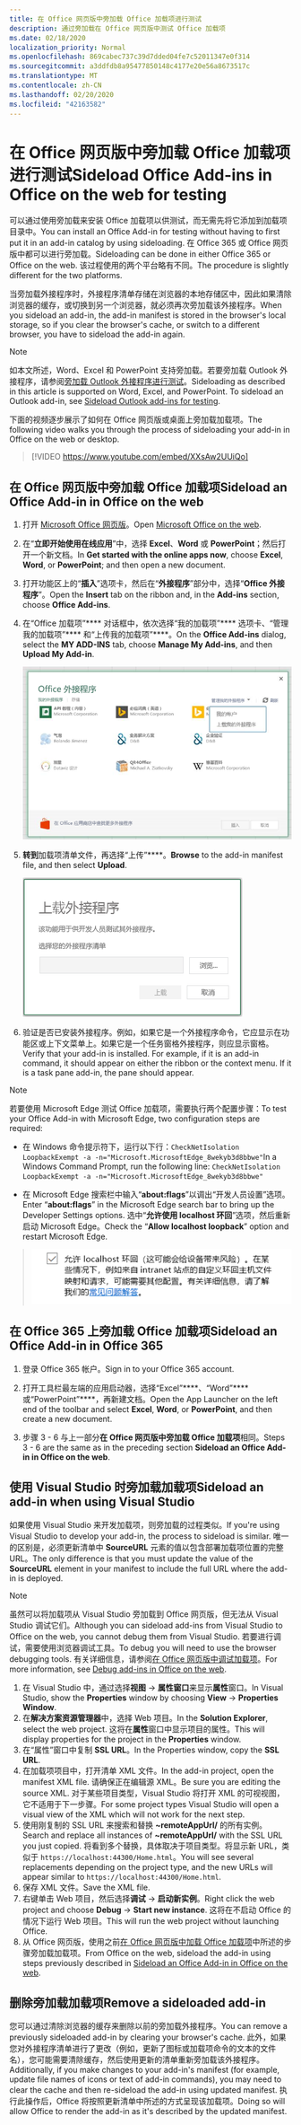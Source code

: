 ```yaml
---
title: 在 Office 网页版中旁加载 Office 加载项进行测试
description: 通过旁加载在 Office 网页版中测试 Office 加载项
ms.date: 02/18/2020
localization_priority: Normal
ms.openlocfilehash: 869cabec737c39d7dded04fe7c52011347e0f314
ms.sourcegitcommit: a3ddfdb8a95477850148c4177e20e56a8673517c
ms.translationtype: MT
ms.contentlocale: zh-CN
ms.lasthandoff: 02/20/2020
ms.locfileid: "42163582"
---
```

# <a name="sideload-office-add-ins-in-office-on-the-web-for-testing"></a><span data-ttu-id="d4b9c-103">在 Office 网页版中旁加载 Office 加载项进行测试</span><span class="sxs-lookup"><span data-stu-id="d4b9c-103">Sideload Office Add-ins in Office on the web for testing</span></span>

<span data-ttu-id="d4b9c-104">可以通过使用旁加载来安装 Office 加载项以供测试，而无需先将它添加到加载项目录中。</span><span class="sxs-lookup"><span data-stu-id="d4b9c-104">You can install an Office Add-in for testing without having to first put it in an add-in catalog by using sideloading.</span></span> <span data-ttu-id="d4b9c-105">在 Office 365 或 Office 网页版中都可以进行旁加载。</span><span class="sxs-lookup"><span data-stu-id="d4b9c-105">Sideloading can be done in either Office 365 or Office on the web.</span></span> <span data-ttu-id="d4b9c-106">该过程使用的两个平台略有不同。</span><span class="sxs-lookup"><span data-stu-id="d4b9c-106">The procedure is slightly different for the two platforms.</span></span>

<span data-ttu-id="d4b9c-107">当旁加载外接程序时，外接程序清单存储在浏览器的本地存储区中，因此如果清除浏览器的缓存，或切换到另一个浏览器，就必须再次旁加载该外接程序。</span><span class="sxs-lookup"><span data-stu-id="d4b9c-107">When you sideload an add-in, the add-in manifest is stored in the browser's local storage, so if you clear the browser's cache, or switch to a different browser, you have to sideload the add-in again.</span></span>

> [!NOTE]
> <span data-ttu-id="d4b9c-p102">如本文所述，Word、Excel 和 PowerPoint 支持旁加载。若要旁加载 Outlook 外接程序，请参阅[旁加载 Outlook 外接程序进行测试](../outlook/sideload-outlook-add-ins-for-testing.md)。</span><span class="sxs-lookup"><span data-stu-id="d4b9c-p102">Sideloading as described in this article is supported on Word, Excel, and PowerPoint. To sideload an Outlook add-in, see [Sideload Outlook add-ins for testing](../outlook/sideload-outlook-add-ins-for-testing.md).</span></span>

<span data-ttu-id="d4b9c-110">下面的视频逐步展示了如何在 Office 网页版或桌面上旁加载加载项。</span><span class="sxs-lookup"><span data-stu-id="d4b9c-110">The following video walks you through the process of sideloading your add-in in Office on the web or desktop.</span></span>

> [!VIDEO https://www.youtube.com/embed/XXsAw2UUiQo]

## <a name="sideload-an-office-add-in-in-office-on-the-web"></a><span data-ttu-id="d4b9c-111">在 Office 网页版中旁加载 Office 加载项</span><span class="sxs-lookup"><span data-stu-id="d4b9c-111">Sideload an Office Add-in in Office on the web</span></span>

1. <span data-ttu-id="d4b9c-112">打开 [Microsoft Office 网页版](https://office.live.com/)。</span><span class="sxs-lookup"><span data-stu-id="d4b9c-112">Open [Microsoft Office on the web](https://office.live.com/).</span></span>

2. <span data-ttu-id="d4b9c-113">在“**立即开始使用在线应用**”中，选择 **Excel**、**Word** 或 **PowerPoint**；然后打开一个新文档。</span><span class="sxs-lookup"><span data-stu-id="d4b9c-113">In  **Get started with the online apps now**, choose  **Excel**,  **Word**, or  **PowerPoint**; and then open a new document.</span></span>

3. <span data-ttu-id="d4b9c-114">打开功能区上的“**插入**”选项卡，然后在“**外接程序**”部分中，选择“**Office 外接程序**”。</span><span class="sxs-lookup"><span data-stu-id="d4b9c-114">Open the  **Insert** tab on the ribbon and, in the **Add-ins** section, choose **Office Add-ins**.</span></span>

4. <span data-ttu-id="d4b9c-115">在“Office 加载项”\*\*\*\* 对话框中，依次选择“我的加载项”\*\*\*\* 选项卡、“管理我的加载项”\*\*\*\* 和“上传我的加载项”\*\*\*\*。</span><span class="sxs-lookup"><span data-stu-id="d4b9c-115">On the  **Office Add-ins** dialog, select the **MY ADD-INS** tab, choose **Manage My Add-ins**, and then  **Upload My Add-in**.</span></span>

    ![“Office 加载项”对话框，右上方有“管理我的加载项”下拉列表，其中有下拉选项“上传我的加载项”](../images/office-add-ins-my-account.png)

5. <span data-ttu-id="d4b9c-117">**转到**加载项清单文件，再选择“上传”\*\*\*\*。</span><span class="sxs-lookup"><span data-stu-id="d4b9c-117">**Browse** to the add-in manifest file, and then select **Upload**.</span></span>

    ![带浏览、上载和取消按钮的上载外接程序对话框。](../images/upload-add-in.png)

6. <span data-ttu-id="d4b9c-p103">验证是否已安装外接程序。例如，如果它是一个外接程序命令，它应显示在功能区或上下文菜单上。如果它是一个任务窗格外接程序，则应显示窗格。</span><span class="sxs-lookup"><span data-stu-id="d4b9c-p103">Verify that your add-in is installed. For example, if it is an add-in command, it should appear on either the ribbon or the context menu. If it is a task pane add-in, the pane should appear.</span></span>

> [!NOTE]
><span data-ttu-id="d4b9c-122">若要使用 Microsoft Edge 测试 Office 加载项，需要执行两个配置步骤：</span><span class="sxs-lookup"><span data-stu-id="d4b9c-122">To test your Office Add-in with Microsoft Edge, two configuration steps are required:</span></span> 
>
> - <span data-ttu-id="d4b9c-123">在 Windows 命令提示符下，运行以下行：`CheckNetIsolation LoopbackExempt -a -n="Microsoft.MicrosoftEdge_8wekyb3d8bbwe"`</span><span class="sxs-lookup"><span data-stu-id="d4b9c-123">In a Windows Command Prompt, run the following line: `CheckNetIsolation LoopbackExempt -a -n="Microsoft.MicrosoftEdge_8wekyb3d8bbwe"`</span></span>
>
> - <span data-ttu-id="d4b9c-124">在 Microsoft Edge 搜索栏中输入“**about:flags**”以调出“开发人员设置”选项。</span><span class="sxs-lookup"><span data-stu-id="d4b9c-124">Enter “**about:flags**” in the Microsoft Edge search bar to bring up the Developer Settings options.</span></span>  <span data-ttu-id="d4b9c-125">选中“**允许使用 localhost 环回**”选项，然后重新启动 Microsoft Edge。</span><span class="sxs-lookup"><span data-stu-id="d4b9c-125">Check the “**Allow localhost loopback**” option and restart Microsoft Edge.</span></span>

>    ![Microsoft Edge 的“允许使用 localhost 环回”选项（该复选框已选中）。](../images/allow-localhost-loopback.png)

## <a name="sideload-an-office-add-in-in-office-365"></a><span data-ttu-id="d4b9c-127">在 Office 365 上旁加载 Office 加载项</span><span class="sxs-lookup"><span data-stu-id="d4b9c-127">Sideload an Office Add-in in Office 365</span></span>

1. <span data-ttu-id="d4b9c-128">登录 Office 365 帐户。</span><span class="sxs-lookup"><span data-stu-id="d4b9c-128">Sign in to your Office 365 account.</span></span>

2. <span data-ttu-id="d4b9c-129">打开工具栏最左端的应用启动器，选择“Excel”\*\*\*\*、“Word”\*\*\*\* 或“PowerPoint”\*\*\*\*，再新建文档。</span><span class="sxs-lookup"><span data-stu-id="d4b9c-129">Open the App Launcher on the left end of the toolbar and select  **Excel**,  **Word**, or  **PowerPoint**, and then create a new document.</span></span>

3. <span data-ttu-id="d4b9c-130">步骤 3 - 6 与上一部分**在 Office 网页版中旁加载 Office 加载项**相同。</span><span class="sxs-lookup"><span data-stu-id="d4b9c-130">Steps 3 - 6 are the same as in the preceding section **Sideload an Office Add-in in Office on the web**.</span></span>

## <a name="sideload-an-add-in-when-using-visual-studio"></a><span data-ttu-id="d4b9c-131">使用 Visual Studio 时旁加载加载项</span><span class="sxs-lookup"><span data-stu-id="d4b9c-131">Sideload an add-in when using Visual Studio</span></span>

<span data-ttu-id="d4b9c-132">如果使用 Visual Studio 来开发加载项，则旁加载的过程类似。</span><span class="sxs-lookup"><span data-stu-id="d4b9c-132">If you're using Visual Studio to develop your add-in, the process to sideload is similar.</span></span> <span data-ttu-id="d4b9c-133">唯一的区别是，必须更新清单中 **SourceURL** 元素的值以包含部署加载项位置的完整 URL。</span><span class="sxs-lookup"><span data-stu-id="d4b9c-133">The only difference is that you must update the value of the **SourceURL** element in your manifest to include the full URL where the add-in is deployed.</span></span>

> [!NOTE]
> <span data-ttu-id="d4b9c-134">虽然可以将加载项从 Visual Studio 旁加载到 Office 网页版，但无法从 Visual Studio 调试它们。</span><span class="sxs-lookup"><span data-stu-id="d4b9c-134">Although you can sideload add-ins from Visual Studio to Office on the web, you cannot debug them from Visual Studio.</span></span> <span data-ttu-id="d4b9c-135">若要进行调试，需要使用浏览器调试工具。</span><span class="sxs-lookup"><span data-stu-id="d4b9c-135">To debug you will need to use the browser debugging tools.</span></span> <span data-ttu-id="d4b9c-136">有关详细信息，请参阅[在 Office 网页版中调试加载项](debug-add-ins-in-office-online.md)。</span><span class="sxs-lookup"><span data-stu-id="d4b9c-136">For more information, see [Debug add-ins in Office on the web](debug-add-ins-in-office-online.md).</span></span>

1. <span data-ttu-id="d4b9c-137">在 Visual Studio 中，通过选择**视图** -> **属性窗口**来显示**属性**窗口。</span><span class="sxs-lookup"><span data-stu-id="d4b9c-137">In Visual Studio, show the **Properties** window by choosing **View** -> **Properties Window**.</span></span>
2. <span data-ttu-id="d4b9c-138">在**解决方案资源管理器**中，选择 Web 项目。</span><span class="sxs-lookup"><span data-stu-id="d4b9c-138">In the **Solution Explorer**, select the web project.</span></span> <span data-ttu-id="d4b9c-139">这将在**属性**窗口中显示项目的属性。</span><span class="sxs-lookup"><span data-stu-id="d4b9c-139">This will display properties for the project in the **Properties** window.</span></span>
3. <span data-ttu-id="d4b9c-140">在“属性”窗口中复制 **SSL URL**。</span><span class="sxs-lookup"><span data-stu-id="d4b9c-140">In the Properties window, copy the **SSL URL**.</span></span>
4. <span data-ttu-id="d4b9c-141">在加载项项目中，打开清单 XML 文件。</span><span class="sxs-lookup"><span data-stu-id="d4b9c-141">In the add-in project, open the manifest XML file.</span></span> <span data-ttu-id="d4b9c-142">请确保正在编辑源 XML。</span><span class="sxs-lookup"><span data-stu-id="d4b9c-142">Be sure you are editing the source XML.</span></span> <span data-ttu-id="d4b9c-143">对于某些项目类型，Visual Studio 将打开 XML 的可视视图，它不适用于下一步骤。</span><span class="sxs-lookup"><span data-stu-id="d4b9c-143">For some project types Visual Studio will open a visual view of the XML which will not work for the next step.</span></span>
5. <span data-ttu-id="d4b9c-144">使用刚复制的 SSL URL 来搜索和替换 **~remoteAppUrl/** 的所有实例。</span><span class="sxs-lookup"><span data-stu-id="d4b9c-144">Search and replace all instances of **~remoteAppUrl/** with the SSL URL you just copied.</span></span> <span data-ttu-id="d4b9c-145">将看到多个替换，具体取决于项目类型。将显示新 URL，类似于 `https://localhost:44300/Home.html`。</span><span class="sxs-lookup"><span data-stu-id="d4b9c-145">You will see several replacements depending on the project type, and the new URLs will appear similar to `https://localhost:44300/Home.html`.</span></span>
6. <span data-ttu-id="d4b9c-146">保存 XML 文件。</span><span class="sxs-lookup"><span data-stu-id="d4b9c-146">Save the XML file.</span></span>
7. <span data-ttu-id="d4b9c-147">右键单击 Web 项目，然后选择**调试** -> **启动新实例**。</span><span class="sxs-lookup"><span data-stu-id="d4b9c-147">Right click the web project and choose **Debug** -> **Start new instance**.</span></span> <span data-ttu-id="d4b9c-148">这将在不启动 Office 的情况下运行 Web 项目。</span><span class="sxs-lookup"><span data-stu-id="d4b9c-148">This will run the web project without launching Office.</span></span>
8. <span data-ttu-id="d4b9c-149">从 Office 网页版，使用之前[在 Office 网页版中加载 Office 加载项](#sideload-an-office-add-in-in-office-on-the-web)中所述的步骤旁加载加载项。</span><span class="sxs-lookup"><span data-stu-id="d4b9c-149">From Office on the web, sideload the add-in using steps previously described in [Sideload an Office Add-in in Office on the web](#sideload-an-office-add-in-in-office-on-the-web).</span></span>

## <a name="remove-a-sideloaded-add-in"></a><span data-ttu-id="d4b9c-150">删除旁加载加载项</span><span class="sxs-lookup"><span data-stu-id="d4b9c-150">Remove a sideloaded add-in</span></span>

<span data-ttu-id="d4b9c-151">您可以通过清除浏览器的缓存来删除以前的旁加载外接程序。</span><span class="sxs-lookup"><span data-stu-id="d4b9c-151">You can remove a previously sideloaded add-in by clearing your browser's cache.</span></span> <span data-ttu-id="d4b9c-152">此外，如果您对外接程序清单进行了更改（例如，更新了图标或加载项命令的文本的文件名），您可能需要清除缓存，然后使用更新的清单重新旁加载该外接程序。</span><span class="sxs-lookup"><span data-stu-id="d4b9c-152">Additionally, if you make changes to your add-in's manifest (for example, update file names of icons or text of add-in commands), you may need to clear the cache and then re-sideload the add-in using updated manifest.</span></span> <span data-ttu-id="d4b9c-153">执行此操作后，Office 将按照更新清单中所述的方式呈现该加载项。</span><span class="sxs-lookup"><span data-stu-id="d4b9c-153">Doing so will allow Office to render the add-in as it's described by the updated manifest.</span></span>
